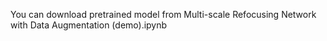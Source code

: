 You can download pretrained model from Multi-scale Refocusing Network with Data Augmentation (demo).ipynb
